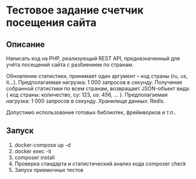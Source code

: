 # Тестовое задание счетчик посещения сайта

## Описание

Написать код на PHP, реализующий REST API, предназначенный для учёта посещений сайта с разбиением по странам.

Обновление статистики, принимает один аргумент – код страны (ru, us, it...).
Предполагаемая нагрузка: 1 000 запросов в секунду.
Получение собранной статистики по всем странам, возвращает JSON-объект вида:
{ код страны: количество, cy: 123, us: 456, ... }.
Предполагаемая нагрузка: 1 000 запросов в секунду.
Хранилище данных: Redis.

Допустимо использование готовых библиотек, фреймворков и т.п..

## Запуск

1. docker-compose up -d
2. docker exec -it   
3. composer install
4. Проверка стандарта и статистический анализ кода composer check
5. Запуск приемочных тестов